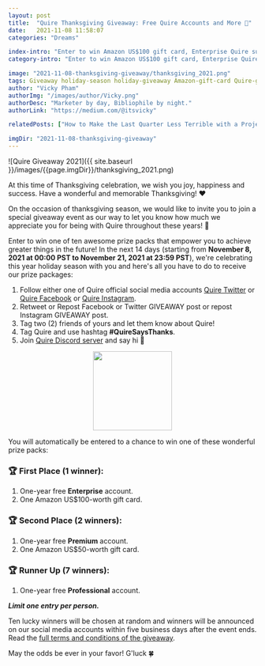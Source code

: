 ```yaml
---
layout: post
title:  "Quire Thanksgiving Giveaway: Free Quire Accounts and More 🦃"
date:   2021-11-08 11:58:07
categories: "Dreams"

index-intro: "Enter to win Amazon US$100 gift card, Enterprise Quire subscription, and other awesome prize packs."
category-intro: "Enter to win Amazon US$100 gift card, Enterprise Quire subscription, and other awesome prize packs."

image: "2021-11-08-thanksgiving-giveaway/thanksgiving_2021.png"
tags: Giveaway holiday-season holiday-giveaway Amazon-gift-card Quire-giveaway best-work-management-software work-management productivity productivity-app productivity-tool team-management-software work-management-software team-communication team-productivity task-scheduling-software increase-productivity remote-team to-do-list-app working-remotely task-management task-management-software project-management-software productivity-tips to-do-list task-list productivity-tips
author: "Vicky Pham"
authorImg: "/images/author/Vicky.png"
authorDesc: "Marketer by day, Bibliophile by night."
authorLink: "https://medium.com/@itsvicky"

relatedPosts: ["How to Make the Last Quarter Less Terrible with a Project Management Software", "Quire - Behind the Scenes: The Untold Stories", "The ROI of Remote Work Productivity"]

imgDir: "2021-11-08-thanksgiving-giveaway"
---
```


![Quire Giveaway 2021]({{ site.baseurl }}/images/{{page.imgDir}}/thanksgiving_2021.png)

At this time of Thanksgiving celebration, we wish you joy, happiness and success. Have a wonderful and memorable Thanksgiving! ❤️

On the occasion of thanksgiving season, we would like to invite you to join a special giveaway event as our way to let you know how much we appreciate you for being with Quire throughout these years! 🦄

Enter to win one of ten awesome prize packs that empower you to achieve greater things in the future! In the next 14 days (starting from **November 8, 2021 at 00:00 PST to November 21, 2021 at 23:59 PST**), we're celebrating this year holiday season with you and here's all you have to do to receive our prize packages:

1. Follow either one of Quire official social media accounts [Quire Twitter](https://twitter.com/quire_io) or [Quire Facebook](https://www.facebook.com/quire.io/) or [Quire Instagram](https://www.instagram.com/quire_io/).
2. Retweet or Repost Facebook or Twitter GIVEAWAY post or repost Instagram GIVEAWAY post.
3. Tag two (2) friends of yours and let them know about Quire!
4. Tag Quire and use hashtag **#QuireSaysThanks**.
5. Join [Quire Discord server](https://discord.com/invite/6Xs2JmNpTe) and say hi 👏

<a href="https://discord.com/invite/6Xs2JmNpTe"><img style="width: 160px; display: block; margin-left: auto; margin-right: auto;" src="https://pbs.twimg.com/media/FDpS7YIaUAIk1VR?format=png"></a>

You will automatically be entered to a chance to win one of these wonderful prize packs:

### 🏆 First Place (1 winner):

1.  One-year free **Enterprise** account.
2.  One Amazon US$100-worth gift card.

### 🏆 Second Place (2 winners):

1.  One-year free **Premium** account.
2.  One Amazon US$50-worth gift card.

### 🏆 Runner Up (7 winners):

1.  One-year free **Professional** account.

_**Limit one entry per person.**_

Ten lucky winners will be chosen at random and winners will be announced on our social media accounts within five business days after the event ends. Read the [full terms and conditions of the giveaway](https://d12y7sg0iam4lc.cloudfront.net/download/Quire+Giveaway+Terms+&+Conditions.pdf).

May the odds be ever in your favor! G'luck 🍀


[jekyll]:      http://jekyllrb.com
[jekyll-gh]:   https://github.com/jekyll/jekyll
[jekyll-help]: https://github.com/jekyll/jekyll-help